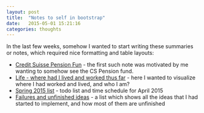 ```yaml
---
layout: post
title:  "Notes to self in bootstrap"
date:   2015-05-01 15:21:16
categories: thoughts
---
```


In the last few weeks, somehow I wanted to start writing these summaries or notes, which required nice formatting and table layouts:

* [Credit Suisse Pension Fun](http://bochenek.ch/cs.html) - the first such note was motivated by me wanting to somehow see the CS Pension fund. 
* [Life - where had I lived and worked thus far](http://bochenek.ch/life.html) - here I wanted to visualize where I had worked and lived, and who I am?
* [Spring 2015 list](http://bochenek.ch/spring.html) - todo list and time schedule for April 2015
* [Failures and unfinished ideas](http://bochenek.ch/failures.html) - a list which shows all the ideas that I had started to implement, and how most of them are unfinished
